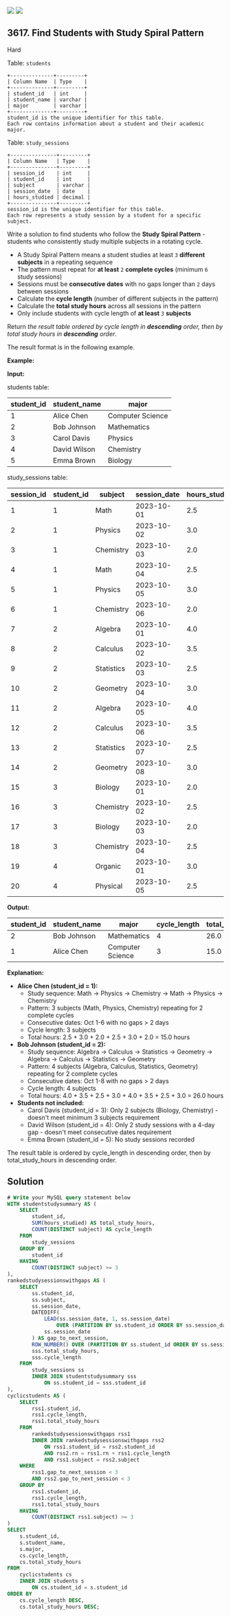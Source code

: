 [![](https://img.shields.io/github/stars/javadev/LeetCode-in-Kotlin?label=Stars&style=flat-square)](https://github.com/javadev/LeetCode-in-Kotlin)
[![](https://img.shields.io/github/forks/javadev/LeetCode-in-Kotlin?label=Fork%20me%20on%20GitHub%20&style=flat-square)](https://github.com/javadev/LeetCode-in-Kotlin/fork)

## 3617\. Find Students with Study Spiral Pattern

Hard

Table: `students`

    +--------------+---------+
    | Column Name  | Type    |
    +--------------+---------+
    | student_id   | int     |
    | student_name | varchar |
    | major        | varchar |
    +--------------+---------+
    student_id is the unique identifier for this table.
    Each row contains information about a student and their academic major. 

Table: `study_sessions`

    +---------------+---------+
    | Column Name   | Type    |
    +---------------+---------+
    | session_id    | int     |
    | student_id    | int     |
    | subject       | varchar |
    | session_date  | date    |
    | hours_studied | decimal |
    +---------------+---------+
    session_id is the unique identifier for this table.
    Each row represents a study session by a student for a specific subject. 

Write a solution to find students who follow the **Study Spiral Pattern** - students who consistently study multiple subjects in a rotating cycle.

*   A Study Spiral Pattern means a student studies at least `3` **different subjects** in a repeating sequence
*   The pattern must repeat for **at least** `2` **complete cycles** (minimum `6` study sessions)
*   Sessions must be **consecutive dates** with no gaps longer than `2` days between sessions
*   Calculate the **cycle length** (number of different subjects in the pattern)
*   Calculate the **total study hours** across all sessions in the pattern
*   Only include students with cycle length of **at least** `3` **subjects**

Return _the result table ordered by cycle length in **descending** order, then by total study hours in **descending** order_.

The result format is in the following example.

**Example:**

**Input:**

students table:

| student_id | student_name | major             |
|------------|--------------|-------------------|
| 1          | Alice Chen   | Computer Science  |
| 2          | Bob Johnson  | Mathematics       |
| 3          | Carol Davis  | Physics           |
| 4          | David Wilson | Chemistry         |
| 5          | Emma Brown   | Biology           |

study\_sessions table:

| session_id | student_id | subject    | session_date | hours_studied  |
|------------|------------|------------|--------------|----------------|
| 1          | 1          | Math       | 2023-10-01   | 2.5            |
| 2          | 1          | Physics    | 2023-10-02   | 3.0            |
| 3          | 1          | Chemistry  | 2023-10-03   | 2.0            |
| 4          | 1          | Math       | 2023-10-04   | 2.5            |
| 5          | 1          | Physics    | 2023-10-05   | 3.0            |
| 6          | 1          | Chemistry  | 2023-10-06   | 2.0            |
| 7          | 2          | Algebra    | 2023-10-01   | 4.0            |
| 8          | 2          | Calculus   | 2023-10-02   | 3.5            |
| 9          | 2          | Statistics | 2023-10-03   | 2.5            |
| 10         | 2          | Geometry   | 2023-10-04   | 3.0            |
| 11         | 2          | Algebra    | 2023-10-05   | 4.0            |
| 12         | 2          | Calculus   | 2023-10-06   | 3.5            |
| 13         | 2          | Statistics | 2023-10-07   | 2.5            |
| 14         | 2          | Geometry   | 2023-10-08   | 3.0            |
| 15         | 3          | Biology    | 2023-10-01   | 2.0            |
| 16         | 3          | Chemistry  | 2023-10-02   | 2.5            |
| 17         | 3          | Biology    | 2023-10-03   | 2.0            |
| 18         | 3          | Chemistry  | 2023-10-04   | 2.5            |
| 19         | 4          | Organic    | 2023-10-01   | 3.0            |
| 20         | 4          | Physical   | 2023-10-05   | 2.5            |

**Output:**

| student_id | student_name | major             | cycle_length | total_study_hours |
|------------|--------------|-------------------|--------------|-------------------|
| 2          | Bob Johnson  | Mathematics       | 4            | 26.0              |
| 1          | Alice Chen   | Computer Science  | 3            | 15.0              |

**Explanation:**

*   **Alice Chen (student\_id = 1):**
    *   Study sequence: Math → Physics → Chemistry → Math → Physics → Chemistry
    *   Pattern: 3 subjects (Math, Physics, Chemistry) repeating for 2 complete cycles
    *   Consecutive dates: Oct 1-6 with no gaps > 2 days
    *   Cycle length: 3 subjects
    *   Total hours: 2.5 + 3.0 + 2.0 + 2.5 + 3.0 + 2.0 = 15.0 hours
*   **Bob Johnson (student\_id = 2):**
    *   Study sequence: Algebra → Calculus → Statistics → Geometry → Algebra → Calculus → Statistics → Geometry
    *   Pattern: 4 subjects (Algebra, Calculus, Statistics, Geometry) repeating for 2 complete cycles
    *   Consecutive dates: Oct 1-8 with no gaps > 2 days
    *   Cycle length: 4 subjects
    *   Total hours: 4.0 + 3.5 + 2.5 + 3.0 + 4.0 + 3.5 + 2.5 + 3.0 = 26.0 hours
*   **Students not included:**
    *   Carol Davis (student\_id = 3): Only 2 subjects (Biology, Chemistry) - doesn't meet minimum 3 subjects requirement
    *   David Wilson (student\_id = 4): Only 2 study sessions with a 4-day gap - doesn't meet consecutive dates requirement
    *   Emma Brown (student\_id = 5): No study sessions recorded

The result table is ordered by cycle\_length in descending order, then by total\_study\_hours in descending order.

## Solution

```sql
# Write your MySQL query statement below
WITH studentstudysummary AS (
    SELECT
        student_id,
        SUM(hours_studied) AS total_study_hours,
        COUNT(DISTINCT subject) AS cycle_length
    FROM
        study_sessions
    GROUP BY
        student_id
    HAVING
        COUNT(DISTINCT subject) >= 3
),
rankedstudysessionswithgaps AS (
    SELECT
        ss.student_id,
        ss.subject,
        ss.session_date,
        DATEDIFF(
            LEAD(ss.session_date, 1, ss.session_date)
                OVER (PARTITION BY ss.student_id ORDER BY ss.session_date),
            ss.session_date
        ) AS gap_to_next_session,
        ROW_NUMBER() OVER (PARTITION BY ss.student_id ORDER BY ss.session_date) AS rn,
        sss.total_study_hours,
        sss.cycle_length
    FROM
        study_sessions ss
        INNER JOIN studentstudysummary sss
            ON ss.student_id = sss.student_id
),
cyclicstudents AS (
    SELECT
        rss1.student_id,
        rss1.cycle_length,
        rss1.total_study_hours
    FROM
        rankedstudysessionswithgaps rss1
        INNER JOIN rankedstudysessionswithgaps rss2
            ON rss1.student_id = rss2.student_id
            AND rss2.rn = rss1.rn + rss1.cycle_length
            AND rss1.subject = rss2.subject
    WHERE
        rss1.gap_to_next_session < 3
        AND rss2.gap_to_next_session < 3
    GROUP BY
        rss1.student_id,
        rss1.cycle_length,
        rss1.total_study_hours
    HAVING
        COUNT(DISTINCT rss1.subject) >= 3
)
SELECT
    s.student_id,
    s.student_name,
    s.major,
    cs.cycle_length,
    cs.total_study_hours
FROM
    cyclicstudents cs
    INNER JOIN students s
        ON cs.student_id = s.student_id
ORDER BY
    cs.cycle_length DESC,
    cs.total_study_hours DESC;
```
